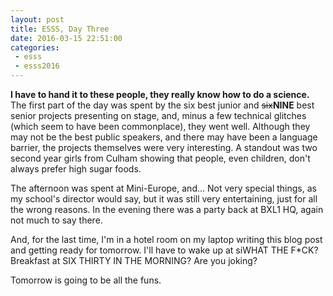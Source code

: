 ```yaml
---
layout: post
title: ESSS, Day Three
date: 2016-03-15 22:51:00
categories: 
 - esss
 - esss2016
---
```

**I have to hand it to these people, they really know how to do a science.** The first part of the day was spent by the six best junior and <del>six</del>**NINE** best senior projects presenting on stage, and, minus a few technical glitches (which seem to have been commonplace), they went well. Although they may not be the best public speakers, and there may have been a language barrier, the projects themselves were very interesting. A standout was two second year girls from Culham showing that people, even children, don't always prefer high sugar foods.

The afternoon was spent at Mini-Europe, and... Not very special things, as my school's director would say, but it was still very entertaining, just for all the wrong reasons. In the evening there was a party back at BXL1 HQ, again not much to say there.

And, for the last time, I'm in a hotel room on my laptop writing this blog post and getting ready for tomorrow. I'll have to wake up at siWHAT THE F*CK? Breakfast at SIX THIRTY IN THE MORNING? Are you joking?

Tomorrow is going to be all the funs.

